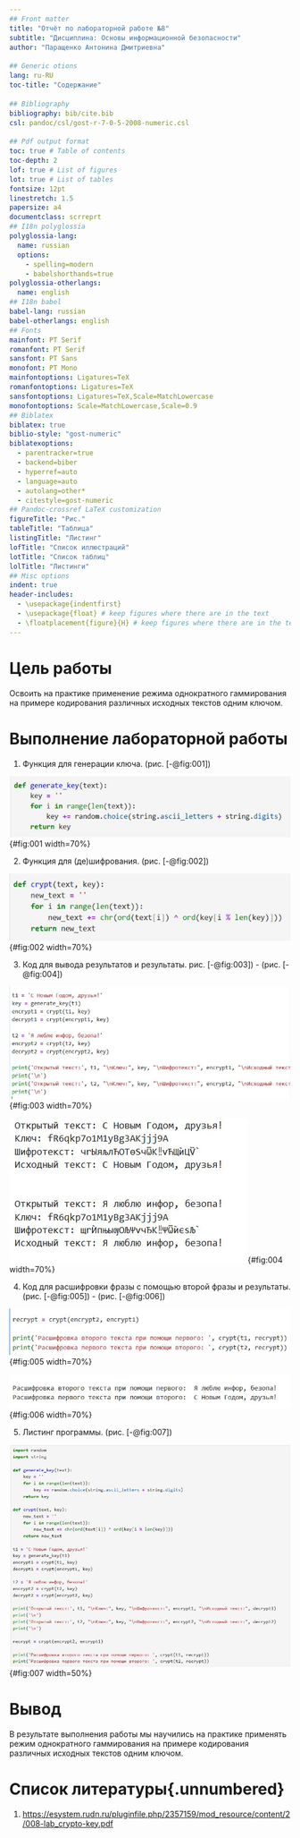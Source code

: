 ```yaml
---
## Front matter
title: "Отчёт по лабораторной работе №8"
subtitle: "Дисциплина: Основы информационной безопасности"
author: "Паращенко Антонина Дмитриевна"

## Generic otions
lang: ru-RU
toc-title: "Содержание"

## Bibliography
bibliography: bib/cite.bib
csl: pandoc/csl/gost-r-7-0-5-2008-numeric.csl

## Pdf output format
toc: true # Table of contents
toc-depth: 2
lof: true # List of figures
lot: true # List of tables
fontsize: 12pt
linestretch: 1.5
papersize: a4
documentclass: scrreprt
## I18n polyglossia
polyglossia-lang:
  name: russian
  options:
	- spelling=modern
	- babelshorthands=true
polyglossia-otherlangs:
  name: english
## I18n babel
babel-lang: russian
babel-otherlangs: english
## Fonts
mainfont: PT Serif
romanfont: PT Serif
sansfont: PT Sans
monofont: PT Mono
mainfontoptions: Ligatures=TeX
romanfontoptions: Ligatures=TeX
sansfontoptions: Ligatures=TeX,Scale=MatchLowercase
monofontoptions: Scale=MatchLowercase,Scale=0.9
## Biblatex
biblatex: true
biblio-style: "gost-numeric"
biblatexoptions:
  - parentracker=true
  - backend=biber
  - hyperref=auto
  - language=auto
  - autolang=other*
  - citestyle=gost-numeric
## Pandoc-crossref LaTeX customization
figureTitle: "Рис."
tableTitle: "Таблица"
listingTitle: "Листинг"
lofTitle: "Список иллюстраций"
lotTitle: "Список таблиц"
lolTitle: "Листинги"
## Misc options
indent: true
header-includes:
  - \usepackage{indentfirst}
  - \usepackage{float} # keep figures where there are in the text
  - \floatplacement{figure}{H} # keep figures where there are in the text
---
```


# Цель работы

Освоить на практике применение режима однократного гаммирования
на примере кодирования различных исходных текстов одним ключом.


# Выполнение лабораторной работы

1) Функция для генерации ключа.
(рис. [-@fig:001])

![Генерация ключа](1.JPG){#fig:001 width=70%}

2) Функция для (де)шифрования.
(рис. [-@fig:002])

![Шифрование](2.JPG){#fig:002 width=70%}

3) Код для вывода результатов и результаты.
рис. [-@fig:003]) - (рис. [-@fig:004])

![Подбор ключа](3.JPG){#fig:003 width=70%}

![Результаты](4.JPG){#fig:004 width=70%}

4) Код для расшифровки фразы с помощью второй фразы и результаты.
(рис. [-@fig:005]) - (рис. [-@fig:006])

![Код расшифровки](5.JPG){#fig:005 width=70%}

![Результаты расшифровки](6.JPG){#fig:006 width=70%}

5) Листинг программы.
(рис. [-@fig:007])

![Листинг программы](7.JPG){#fig:007 width=50%}

# Вывод

В результате выполнения работы мы научились на практике применять режим однократного гаммирования на примере кодирования различных исходных текстов одним ключом.


# Список литературы{.unnumbered}
1) https://esystem.rudn.ru/pluginfile.php/2357159/mod_resource/content/2/008-lab_crypto-key.pdf